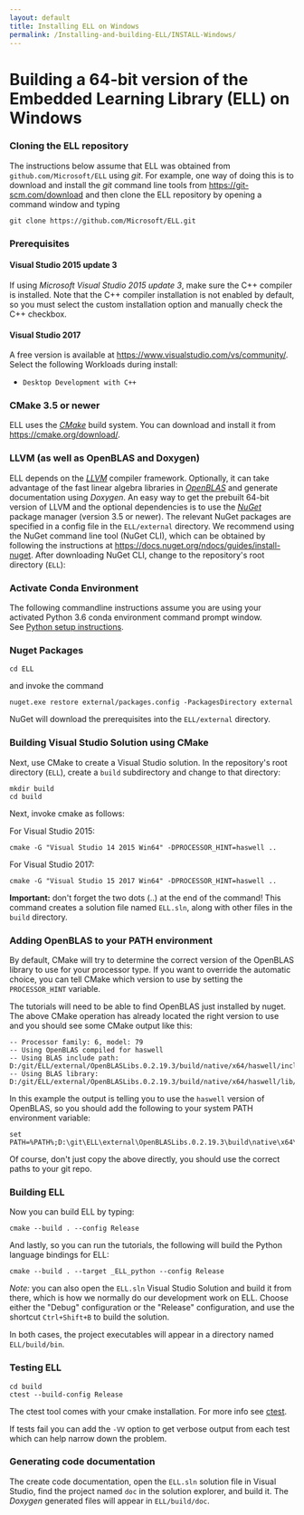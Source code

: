 ```yaml
---
layout: default
title: Installing ELL on Windows
permalink: /Installing-and-building-ELL/INSTALL-Windows/
---
```


# Building a 64-bit version of the Embedded Learning Library (ELL) on Windows

### Cloning the ELL repository

The instructions below assume that ELL was obtained from `github.com/Microsoft/ELL` using *git*. For example, one way of doing this is to download and install the *git* command line tools from <https://git-scm.com/download> and then clone the ELL repository by opening a command window and typing 

    git clone https://github.com/Microsoft/ELL.git

### Prerequisites

#### Visual Studio 2015 update 3
If using *Microsoft Visual Studio 2015 update 3*, make sure the C++ compiler is installed. Note that the C++ compiler installation is not enabled by default, so you must select the custom installation option and manually check the C++ checkbox.

#### Visual Studio 2017
A free version is available at <https://www.visualstudio.com/vs/community/>. Select the following Workloads during install:
* `Desktop Development with C++`

### CMake 3.5 or newer
ELL uses the [*CMake*](https://cmake.org/) build system. You can download and install it from <https://cmake.org/download/>.

### LLVM (as well as OpenBLAS and Doxygen)
ELL depends on the [*LLVM*](http://llvm.org/) compiler framework. Optionally, it can take advantage of the fast linear algebra libraries in [*OpenBLAS*](http://www.openblas.net/) and generate documentation using *Doxygen*. An easy way to get the prebuilt 64-bit version of LLVM and the optional dependencies is to use the [*NuGet*](https://www.nuget.org/) package manager (version 3.5 or newer). The relevant NuGet packages are specified in a config file in the `ELL/external` directory.  We recommend using the NuGet command line tool (NuGet CLI), which can be obtained by following the instructions at <https://docs.nuget.org/ndocs/guides/install-nuget>. After downloading NuGet CLI, change to the repository's root directory (`ELL`):

### Activate Conda Environment

The following commandline instructions assume you are using your activated Python 3.6 conda environment command prompt window.  
See [Python setup instructions](/ELL/Installing-and-building-ELL/).

### Nuget Packages

    cd ELL

and invoke the command

    nuget.exe restore external/packages.config -PackagesDirectory external

NuGet will download the prerequisites into the `ELL/external` directory.

### Building Visual Studio Solution using CMake

Next, use CMake to create a Visual Studio solution. In the repository's root directory (`ELL`), create a `build` subdirectory and change to that directory:

    mkdir build
    cd build
    
Next, invoke cmake as follows:
    
For Visual Studio 2015:

    cmake -G "Visual Studio 14 2015 Win64" -DPROCESSOR_HINT=haswell ..

For Visual Studio 2017:

    cmake -G "Visual Studio 15 2017 Win64" -DPROCESSOR_HINT=haswell ..


**Important:** don't forget the two dots (..) at the end of the command! This command creates a solution file named `ELL.sln`, along with other files in the `build` directory. 

### Adding OpenBLAS to your PATH environment

By default, CMake will try to determine the correct version of the OpenBLAS library to use for your processor
type. If you want to override the automatic choice, you can tell CMake which version to use by setting the `PROCESSOR_HINT`
variable.

The tutorials will need to be able to find OpenBLAS just installed by nuget.
The above CMake operation has already located the right version to use and you should see some CMake output like this:
````
-- Processor family: 6, model: 79
-- Using OpenBLAS compiled for haswell
-- Using BLAS include path: 
D:/git/ELL/external/OpenBLASLibs.0.2.19.3/build/native/x64/haswell/include
-- Using BLAS library: D:/git/ELL/external/OpenBLASLibs.0.2.19.3/build/native/x64/haswell/lib/libopenblas.dll.a
````
In this example the output is telling you to use the `haswell` version of OpenBLAS, so you should add the following to your system PATH environment variable:
````
set PATH=%PATH%;D:\git\ELL\external\OpenBLASLibs.0.2.19.3\build\native\x64\haswell\bin
````
Of course, don't just copy the above directly, you should use the correct paths to your git repo.

### Building ELL

Now you can build ELL by typing:

    cmake --build . --config Release

And lastly, so you can run the tutorials, the following will build the Python language bindings for ELL:

    cmake --build . --target _ELL_python --config Release 

*Note:* you can also open the `ELL.sln` Visual Studio Solution and build it from there, which is how we normally do our development work on ELL.
Choose either the "Debug" configuration or the "Release" configuration, and use the shortcut `Ctrl+Shift+B` to build the solution. 

In both cases, the project executables will appear in a directory named `ELL/build/bin`.

### Testing ELL
    
    cd build
    ctest --build-config Release

The ctest tool comes with your cmake installation.  For more info see [ctest](https://cmake.org/cmake/help/v3.9/manual/ctest.1.html).

If tests fail you can add the `-VV` option to get verbose output from each test which can help narrow down the problem.

### Generating code documentation

The create code documentation, open the `ELL.sln` solution file in Visual Studio, find the project named `doc` in the solution explorer, and build it. The *Doxygen* generated files will appear in `ELL/build/doc`.
